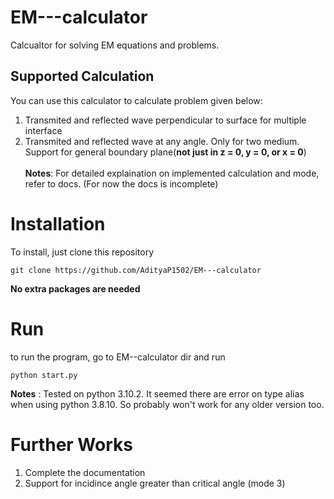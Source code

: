 # EM---calculator
Calcualtor for solving EM equations and problems.

## Supported Calculation
You can use this calculator to calculate problem given below:
1. Transmited and reflected wave perpendicular to surface for multiple interface
2. Transmited and reflected wave at any angle. Only for two medium. Support for general boundary plane(__not just in z = 0, y = 0, or x = 0__)
<br></br>
__Notes__: For detailed explaination on implemented calculation and mode, refer to docs. (For now the docs is incomplete)

# Installation
To install, just clone this repository
```
git clone https://github.com/AdityaP1502/EM---calculator
```
__No extra packages are needed__
# Run
to run the program, go to EM--calculator dir and run
```
python start.py
```
__Notes__ : Tested on python 3.10.2. It seemed there are error on type alias when using python 3.8.10. So probably won't work for any older version too. 
# Further Works
1. Complete the documentation
2. Support for incidince angle greater than critical angle (mode 3)
